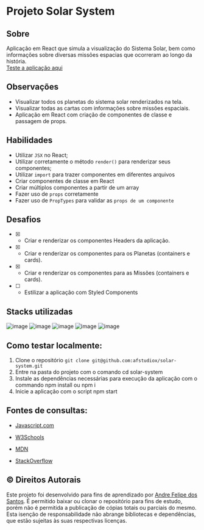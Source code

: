 # Projeto Solar System

## Sobre
Aplicação em React que simula a visualização do Sistema Solar, bem como informações sobre diversas missões espacias que ocorreram ao longo da história.<br>
[Teste a aplicação aqui](https://afstudiox.github.io/solar-system)

## Observações
  - Visualizar todos os planetas do sistema solar renderizados na tela.
  - Visualizar todas as cartas com informações sobre missões espaciais. 
  - Aplicação em React com criação de componentes de classe e passagem de props.


## Habilidades

- Utilizar `JSX` no React;
- Utilizar corretamente o método `render()` para renderizar seus componentes;
- Utilizar `import` para trazer componentes em diferentes arquivos
- Criar componentes de classe em React
- Criar múltiplos componentes a partir de um array
- Fazer uso de `props` corretamente
- Fazer uso de `PropTypes` para validar as `props de um componente`


## Desafios
- [x] - Criar e renderizar os componentes Headers da aplicação.
- [x] - Criar e renderizar os componentes para os Planetas (containers e cards).
- [x] - Criar e renderizar os componentes para as Missões (containers e cards).
- [ ] - Estilizar a aplicação com Styled Components



## Stacks utilizadas
![image](https://user-images.githubusercontent.com/34361632/178182186-5e33e0eb-b622-4781-b68b-447b6039a7dc.png)
![image](https://user-images.githubusercontent.com/34361632/178182193-03ec0ca6-b777-49f4-8ee9-c206bc2eaea9.png)
![image](https://user-images.githubusercontent.com/34361632/178182205-4c05657f-15ad-4055-91ad-8f100d60a936.png)
![image](https://user-images.githubusercontent.com/34361632/178182214-be8d2f93-15f1-46d9-bd4d-e81e1d2d697a.png)
![image](https://icongr.am/devicon/react-original.svg?size=40&color=2068ac)


## Como testar localmente:

1. Clone o repositório  `git clone git@github.com:afstudiox/solar-system.git`
2. Entre na pasta do projeto com o comando cd solar-system
3. Instale as dependências necessárias para execução da aplicação com o commando npm install ou npm i
4. Inicie a aplicação com o script npm start


##  Fontes de consultas:

 * [Javascript.com](http://javascript.com/)

 * [W3Schools](https://www.w3schools.com/js/default.asp)

 * [MDN](https://developer.mozilla.org/pt-BR/docs/Web/JavaScript)

 - [StackOverflow](https://pt.stackoverflow.com/questions/tagged/javascript)


## ©️ Direitos Autorais
Este projeto foi desenvolvido para fins de aprendizado por [Andre Felipe dos Santos](https://www.linkedin.com/in/afelipes/). 
É permitido baixar ou clonar o repositório para fins de estudo, porém não é permitida a publicação de cópias totais ou parciais do mesmo. 
Esta isenção de responsabilidade não abrange bibliotecas e dependências, que estão sujeitas às suas respectivas licenças.
